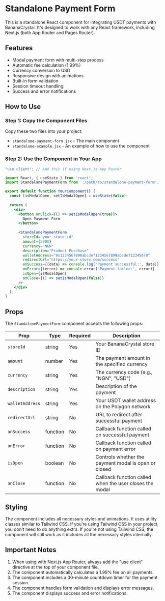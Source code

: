 # Standalone Payment Form

This is a standalone React component for integrating USDT payments with BananaCrystal. It's designed to work with any React framework, including Next.js (both App Router and Pages Router).

## Features

- Modal payment form with multi-step process
- Automatic fee calculation (1.99%)
- Currency conversion to USD
- Responsive design with animations
- Built-in form validation
- Session timeout handling
- Success and error notifications

## How to Use

### Step 1: Copy the Component Files

Copy these two files into your project:
- `standalone-payment-form.jsx` - The main component
- `standalone-example.jsx` - An example of how to use the component

### Step 2: Use the Component in Your App

```jsx
"use client"; // Add this if using Next.js App Router

import React, { useState } from 'react';
import StandalonePaymentForm from './path/to/standalone-payment-form';

export default function YourComponent() {
  const [isModalOpen, setIsModalOpen] = useState(false);
  
  return (
    <div>
      <button onClick={() => setIsModalOpen(true)}>
        Open Payment Form
      </button>
      
      <StandalonePaymentForm
        storeId="your-store-id"
        amount={5000}
        currency="NGN"
        description="Product Purchase"
        walletAddress="0x1234567890abcdef1234567890abcdef12345678"
        redirectUrl="https://your-store.com/success"
        onSuccess={(data) => console.log('Payment successful:', data)}
        onError={(error) => console.error('Payment failed:', error)}
        isOpen={isModalOpen}
        onClose={() => setIsModalOpen(false)}
      />
    </div>
  );
}
```

## Props

The `StandalonePaymentForm` component accepts the following props:

| Prop | Type | Required | Description |
|------|------|----------|-------------|
| `storeId` | string | Yes | Your BananaCrystal store ID |
| `amount` | number | Yes | The payment amount in the specified currency |
| `currency` | string | Yes | The currency code (e.g., "NGN", "USD") |
| `description` | string | Yes | Description of the payment |
| `walletAddress` | string | Yes | Your USDT wallet address on the Polygon network |
| `redirectUrl` | string | No | URL to redirect after successful payment |
| `onSuccess` | function | No | Callback function called on successful payment |
| `onError` | function | No | Callback function called on payment error |
| `isOpen` | boolean | No | Controls whether the payment modal is open or closed |
| `onClose` | function | No | Callback function called when the user closes the modal |

## Styling

The component includes all necessary styles and animations. It uses utility classes similar to Tailwind CSS. If you're using Tailwind CSS in your project, you don't need to do anything extra. If you're not using Tailwind CSS, the component will still work as it includes all the necessary styles internally.

## Important Notes

1. When using with Next.js App Router, always add the "use client" directive at the top of your component file.
2. The component automatically calculates a 1.99% fee on all payments.
3. The component includes a 30-minute countdown timer for the payment session.
4. The component handles form validation and displays error messages.
5. The component displays success and error notifications.
